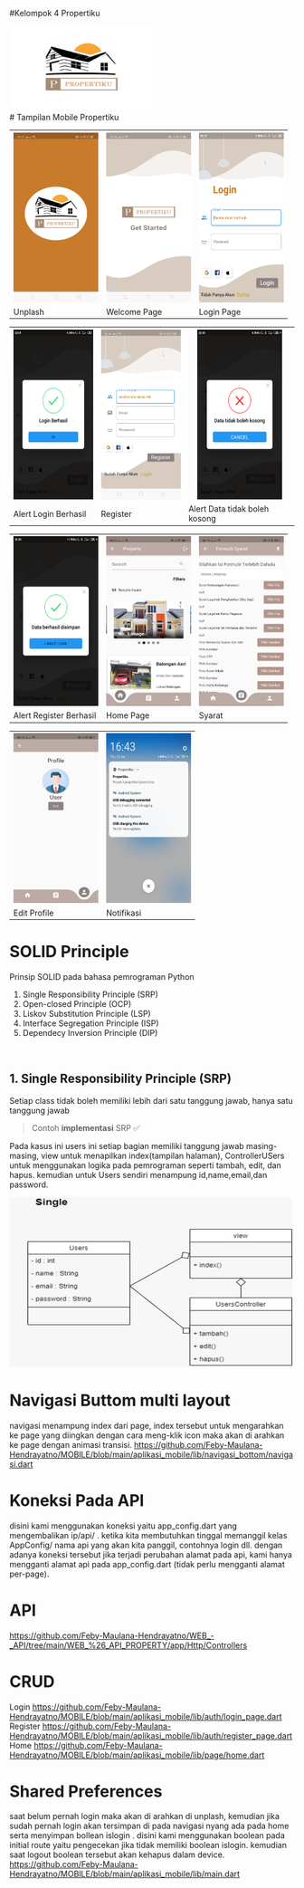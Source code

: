 #Kelompok 4 Propertiku
<th><img src="https://github.com/Feby-Maulana-Hendrayatno/MOBILE/blob/main/aplikasi_mobile/assets/images/1.png"  height="150" width="250"></th>

<br>
# Tampilan Mobile Propertiku
<table>
  <tr>
    <th><img src="https://github.com/Feby-Maulana-Hendrayatno/MOBILE/blob/main/aplikasi_mobile/assets/image/unplash.jpeg"  height="300" width="150"></th>
    <th><img src="https://github.com/Feby-Maulana-Hendrayatno/MOBILE/blob/main/aplikasi_mobile/assets/image/propertiku 1.jpeg"  height="300" width="150"></th>
    <th><img src="https://github.com/Feby-Maulana-Hendrayatno/MOBILE/blob/main/aplikasi_mobile/assets/image/login.jpeg"  height="300" width="150"></th>
</tr>
  <tr>
    <td>Unplash</td>
    <td>Welcome Page</td>
    <td>Login Page</td>
  </tr>
</table>




<table>
  <tr>
    <th><img src="https://github.com/Feby-Maulana-Hendrayatno/MOBILE/blob/main/aplikasi_mobile/assets/image/login_berhasil.jpeg"  height="300" width="150"></th>
    <th><img src="https://github.com/Feby-Maulana-Hendrayatno/MOBILE/blob/main/aplikasi_mobile/assets/image/register.jpeg"  height="300" width="150"></th>
    <th><img src="https://github.com/Feby-Maulana-Hendrayatno/MOBILE/blob/main/aplikasi_mobile/assets/image/alert_data_register_kosong.jpeg" height="300" width="150"></th>
  </tr>
  <tr>
    <td>Alert Login Berhasil</td>
    <td>Register</td>
    <td>Alert Data tidak boleh kosong</td>
  </tr>
</table>


<table>
  <tr>
        <th><img src="https://github.com/Feby-Maulana-Hendrayatno/MOBILE/blob/main/aplikasi_mobile/assets/image/alert_register_berhasil.jpeg"  height="300" width="150"></th>
    <th><img src="https://github.com/Feby-Maulana-Hendrayatno/MOBILE/blob/main/aplikasi_mobile/assets/image/home.jpeg"  height="300" width="150"></th>
    <th><img src="https://github.com/Feby-Maulana-Hendrayatno/MOBILE/blob/main/aplikasi_mobile/assets/image/formulir_syarat.jpeg"  height="300" width="150"></th>
    </tr>
  <tr>
    <td>Alert Register Berhasil</td>
    <td>Home Page</td>
    <td>Syarat</td>
  </tr>
</table>

<table>
  <tr>
    <th><img src="https://github.com/Feby-Maulana-Hendrayatno/MOBILE/blob/main/aplikasi_mobile/assets/image/profile edit.jpeg"  height="300" width="150"></th>
    <th><img src="https://github.com/Feby-Maulana-Hendrayatno/MOBILE/blob/main/aplikasi_mobile/assets/image/notif.jpeg"  height="300" width="150"></th>
  </tr>
  <tr>
    <td>Edit Profile</td>
    <td>Notifikasi</td>
  </tr>
</table>


# SOLID Principle
Prinsip SOLID pada bahasa pemrograman Python
<ol>
  <li>Single Responsibility Principle (SRP)</li>
  <li>Open-closed Principle (OCP)</li>
  <li>Liskov Substitution Principle (LSP)</li>
  <li>Interface Segregation Principle (ISP)</li>
  <li>Dependecy Inversion Principle (DIP)</li>
</ol>
<br>

## 1. Single Responsibility Principle (SRP)
Setiap class tidak boleh memiliki lebih dari satu tanggung jawab, hanya satu tanggung jawab


> Contoh **implementasi** SRP ✅
<p> Pada kasus ini users ini setiap bagian memiliki tanggung jawab masing-masing, view untuk menapilkan index(tampilan halaman), ControllerUSers untuk menggunakan logika pada pemrograman seperti tambah, edit, dan hapus. kemudian untuk Users sendiri menampung id,name,email,dan password. </p>
<th><img src="https://github.com/Feby-Maulana-Hendrayatno/MOBILE/blob/main/aplikasi_mobile/assets/image/single.jpeg"  height="300" width="500"></th>

<br>

<!-- ## 2. Open-closed Principle (OCP)
Penambahan class tidak boleh sampai memodifikasi class yang sudah ada (existing)

<br>

## 3. Liskov Substitution Principle (LSP)
Parent class maupun child class harus dapat mewakili sifat/tingkah laku (method) satu sama lain


<br>

## 4. Interface Segregation Principle (ISP)
Class yang merealisasikan (implements) suatu interface, perlu untuk bisa mendeskripsikan semua method abstractnya tanpa terkecuali


<br>

## 5. Dependency Inversionn Principle (ISP)
Modul tingkat tinggi (class yang memiliki relasi dengan class lain) tidak bergantung pada modul tingkat rendah (class yang menjadi referensi class lain), keduanya harus bergantung pada suatu abstraksi (baik itu abstract class atau interface)
Abstraksi tidak bergantung pada detail, sedangkan detail harus bergantung pada abstraksi
 -->

  
# Navigasi Buttom multi layout
  navigasi menampung index dari page, index tersebut untuk mengarahkan ke page yang diingkan dengan cara meng-klik icon maka akan di arahkan ke page dengan animasi transisi.
https://github.com/Feby-Maulana-Hendrayatno/MOBILE/blob/main/aplikasi_mobile/lib/navigasi_bottom/navigasi.dart
  
# Koneksi Pada API
  disini kami menggunakan koneksi yaitu app_config.dart yang mengembalikan ip/api/ . ketika kita membutuhkan tinggal memanggil kelas AppConfig/ nama api yang akan kita panggil, contohnya login dll. dengan adanya koneksi tersebut jika terjadi perubahan alamat pada api, kami hanya mengganti alamat api pada app_config.dart (tidak perlu mengganti alamat per-page).

# API
 https://github.com/Feby-Maulana-Hendrayatno/WEB_-_API/tree/main/WEB_%26_API_PROPERTY/app/Http/Controllers

#  CRUD
Login
https://github.com/Feby-Maulana-Hendrayatno/MOBILE/blob/main/aplikasi_mobile/lib/auth/login_page.dart
<br>
Register
https://github.com/Feby-Maulana-Hendrayatno/MOBILE/blob/main/aplikasi_mobile/lib/auth/register_page.dart
<br>
Home
https://github.com/Feby-Maulana-Hendrayatno/MOBILE/blob/main/aplikasi_mobile/lib/page/home.dart



#   Shared Preferences
saat belum pernah login maka akan di arahkan di unplash, kemudian jika sudah pernah login akan tersimpan di pada navigasi nyang ada pada home serta menyimpan bollean islogin . disini kami menggunakan boolean pada initial route yaitu pengecekan jika tidak memiliki boolean islogin. kemudian saat logout boolean tersebut akan kehapus dalam device.
<br>
https://github.com/Feby-Maulana-Hendrayatno/MOBILE/blob/main/aplikasi_mobile/lib/main.dart
